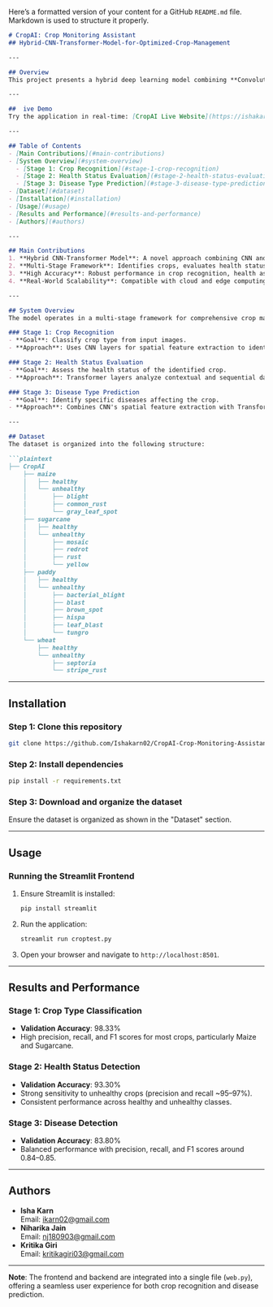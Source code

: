 Here’s a formatted version of your content for a GitHub `README.md` file. Markdown is used to structure it properly.

```markdown
# CropAI: Crop Monitoring Assistant
## Hybrid-CNN-Transformer-Model-for-Optimized-Crop-Management

---

## Overview
This project presents a hybrid deep learning model combining **Convolutional Neural Networks (CNN)** and **Transformer** architectures to optimize crop management. The model assists the agricultural sector by automating crop recognition, evaluating crop health, and predicting specific disease types. By leveraging the spatial processing strengths of CNNs and the sequence modeling capabilities of Transformers, the model achieves precise and efficient crop management.

---

##  ive Demo
Try the application in real-time: [CropAI Live Website](https://ishakarn02-cropai-crop-monitoring-assistant-web-cfbgle.streamlit.app/)

---

## Table of Contents
- [Main Contributions](#main-contributions)
- [System Overview](#system-overview)
  - [Stage 1: Crop Recognition](#stage-1-crop-recognition)
  - [Stage 2: Health Status Evaluation](#stage-2-health-status-evaluation)
  - [Stage 3: Disease Type Prediction](#stage-3-disease-type-prediction)
- [Dataset](#dataset)
- [Installation](#installation)
- [Usage](#usage)
- [Results and Performance](#results-and-performance)
- [Authors](#authors)

---

## Main Contributions
1. **Hybrid CNN-Transformer Model**: A novel approach combining CNN and Transformer models for agricultural applications.
2. **Multi-Stage Framework**: Identifies crops, evaluates health status, and predicts diseases in three stages.
3. **High Accuracy**: Robust performance in crop recognition, health assessment, and disease prediction.
4. **Real-World Scalability**: Compatible with cloud and edge computing systems for farm-level deployment.

---

## System Overview
The model operates in a multi-stage framework for comprehensive crop management:

### Stage 1: Crop Recognition
- **Goal**: Classify crop type from input images.
- **Approach**: Uses CNN layers for spatial feature extraction to identify crops based on visual characteristics.

### Stage 2: Health Status Evaluation
- **Goal**: Assess the health status of the identified crop.
- **Approach**: Transformer layers analyze contextual and sequential data for accurate evaluation.

### Stage 3: Disease Type Prediction
- **Goal**: Identify specific diseases affecting the crop.
- **Approach**: Combines CNN's spatial feature extraction with Transformer's contextual analysis for precise disease classification.

---

## Dataset
The dataset is organized into the following structure:

```plaintext
├── CropAI
    ├── maize
    │   ├── healthy
    │   └── unhealthy
    │       ├── blight
    │       ├── common_rust
    │       └── gray_leaf_spot
    ├── sugarcane
    │   ├── healthy
    │   └── unhealthy
    │       ├── mosaic
    │       ├── redrot
    │       ├── rust
    │       └── yellow
    ├── paddy
    │   ├── healthy
    │   └── unhealthy
    │       ├── bacterial_blight
    │       ├── blast
    │       ├── brown_spot
    │       ├── hispa
    │       ├── leaf_blast
    │       └── tungro
    └── wheat
        ├── healthy
        └── unhealthy
            ├── septoria
            └── stripe_rust
```

---

## Installation
### Step 1: Clone this repository
```bash
git clone https://github.com/Ishakarn02/CropAI-Crop-Monitoring-Assistant.git
```

### Step 2: Install dependencies
```bash
pip install -r requirements.txt
```

### Step 3: Download and organize the dataset
Ensure the dataset is organized as shown in the "Dataset" section.

---

## Usage
### Running the Streamlit Frontend
1. Ensure Streamlit is installed:
   ```bash
   pip install streamlit
   ```

2. Run the application:
   ```bash
   streamlit run croptest.py
   ```

3. Open your browser and navigate to `http://localhost:8501`.

---

## Results and Performance
### **Stage 1: Crop Type Classification**
- **Validation Accuracy**: 98.33%
- High precision, recall, and F1 scores for most crops, particularly Maize and Sugarcane.

### **Stage 2: Health Status Detection**
- **Validation Accuracy**: 93.30%
- Strong sensitivity to unhealthy crops (precision and recall ~95–97%).
- Consistent performance across healthy and unhealthy classes.

### **Stage 3: Disease Detection**
- **Validation Accuracy**: 83.80%
- Balanced performance with precision, recall, and F1 scores around 0.84–0.85.

---

## Authors
- **Isha Karn**  
  Email: [ikarn02@gmail.com](mailto:ikarn02@gmail.com)
- **Niharika Jain**  
  Email: [nj180903@gmail.com](mailto:nj180903@gmail.com)
- **Kritika Giri**  
  Email: [kritikagiri03@gmail.com](mailto:kritikagiri03@gmail.com)

---

**Note**: The frontend and backend are integrated into a single file (`web.py`), offering a seamless user experience for both crop recognition and disease prediction.
